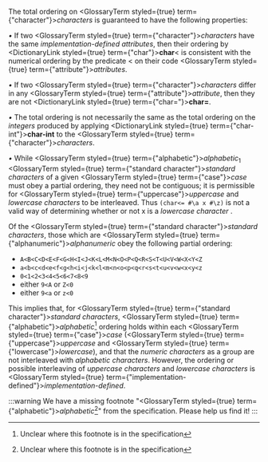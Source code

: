 
The total ordering on <GlossaryTerm styled={true} term={"character"}><i>characters</i></GlossaryTerm> is guaranteed to have the following properties:

*•* If two <GlossaryTerm styled={true} term={"character"}><i>characters</i></GlossaryTerm> have the same *implementation-defined attributes*, then their ordering by <DictionaryLink styled={true} term={"char"}><b>char</b></DictionaryLink>&lt; is consistent with the numerical ordering by the predicate &lt; on their code <GlossaryTerm styled={true} term={"attribute"}><i>attributes</i></GlossaryTerm>.

*•* If two <GlossaryTerm styled={true} term={"character"}><i>characters</i></GlossaryTerm> differ in any <GlossaryTerm styled={true} term={"attribute"}><i>attribute</i></GlossaryTerm>, then they are not <DictionaryLink styled={true} term={"char="}><b>char=</b></DictionaryLink>.

*•* The total ordering is not necessarily the same as the total ordering on the *integers* produced by applying <DictionaryLink styled={true} term={"char-int"}><b>char-int</b></DictionaryLink> to the <GlossaryTerm styled={true} term={"character"}><i>characters</i></GlossaryTerm>.

*•* While <GlossaryTerm styled={true} term={"alphabetic"}><i>alphabetic</i></GlossaryTerm><sub>1</sub> <GlossaryTerm styled={true} term={"standard character"}><i>standard characters</i></GlossaryTerm> of a given <GlossaryTerm styled={true} term={"case"}><i>case</i></GlossaryTerm> must obey a partial ordering, they need not be contiguous; it is permissible for <GlossaryTerm styled={true} term={"uppercase"}><i>uppercase</i></GlossaryTerm> and *lowercase characters* to be interleaved. Thus `(char<= #\a x #\z)` is not a valid way of determining whether or not x is a *lowercase character* .

Of the <GlossaryTerm styled={true} term={"standard character"}><i>standard characters</i></GlossaryTerm>, those which are <GlossaryTerm styled={true} term={"alphanumeric"}><i>alphanumeric</i></GlossaryTerm> obey the following partial ordering:

- ```A<B<C<D<E<F<G<H<I<J<K<L<M<N<O<P<Q<R<S<T<U<V<W<X<Y<Z```
- ```a<b<c<d<e<f<g<h<i<j<k<l<m<n<o<p<q<r<s<t<u<v<w<x<y<z```
- ```0<1<2<3<4<5<6<7<8<9```
- either `9<A` or `Z<0`
- either `9<a` or `z<0`

This implies that, for <GlossaryTerm styled={true} term={"standard character"}><i>standard characters</i></GlossaryTerm>, <GlossaryTerm styled={true} term={"alphabetic"}><i>alphabetic</i></GlossaryTerm>[^1] ordering holds within each <GlossaryTerm styled={true} term={"case"}><i>case</i></GlossaryTerm> (<GlossaryTerm styled={true} term={"uppercase"}><i>uppercase</i></GlossaryTerm> and <GlossaryTerm styled={true} term={"lowercase"}><i>lowercase</i></GlossaryTerm>), and that the *numeric characters* as a group are not interleaved with *alphabetic characters*. However, the ordering or possible interleaving of *uppercase characters* and *lowercase characters* is <GlossaryTerm styled={true} term={"implementation-defined"}><i>implementation-defined</i></GlossaryTerm>.

[^1]: Unclear where this footnote is in the specification

:::warning
We have a missing footnote "<GlossaryTerm styled={true} term={"alphabetic"}><i>alphabetic</i></GlossaryTerm>[^1]" from the specification. Please help us find it!
:::
